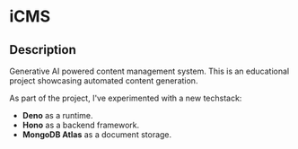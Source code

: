 # iCMS

## Description
Generative AI powered content management system. This is an educational project showcasing automated content generation.

As part of the project, I've experimented with a new techstack:

- **Deno** as a runtime.
- **Hono** as a backend framework.
- **MongoDB Atlas** as a document storage.